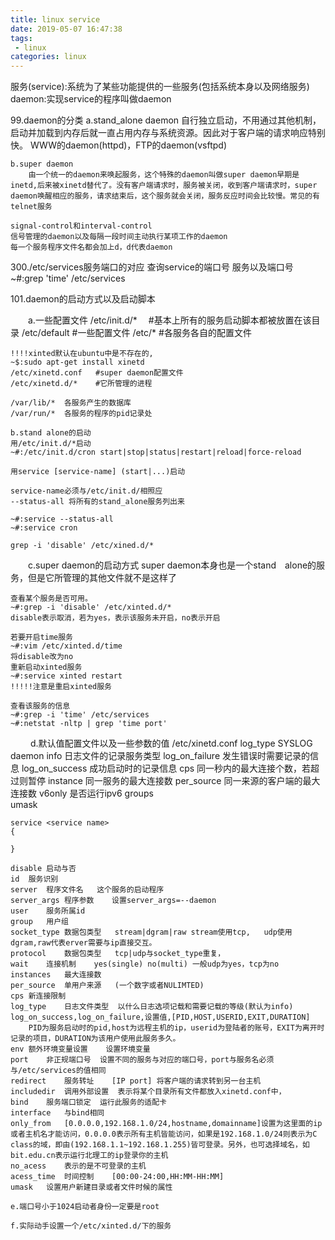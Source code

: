 ```yaml
---
title: linux service
date: 2019-05-07 16:47:38
tags:
 - linux
categories: linux
---
```




服务(service):系统为了某些功能提供的一些服务(包括系统本身以及网络服务)
daemon:实现service的程序叫做daemon

	
99.daemon的分类
	a.stand_alone daemon
		自行独立启动，不用通过其他机制，启动并加载到内存后就一直占用内存与系统资源。因此对于客户端的请求响应特别快。
		WWW的daemon(httpd)，FTP的daemon(vsftpd)
		
	b.super daemon
		由一个统一的daemon来唤起服务，这个特殊的daemon叫做super daemon早期是inetd,后来被xinetd替代了。没有客户端请求时，服务被关闭，收到客户端请求时，super daemon唤醒相应的服务，请求结束后，这个服务就会关闭，服务反应时间会比较慢。常见的有telnet服务

	signal-control和interval-control
	信号管理的daemon以及每隔一段时间主动执行某项工作的daemon
	每一个服务程序文件名都会加上d，d代表daemon
	
300./etc/services服务端口的对应
	查询service的端口号
	服务以及端口号
	~#:grep 'time' /etc/services
	

101.daemon的启动方式以及启动脚本

　　a.一些配置文件
	/etc/init.d/*　 #基本上所有的服务启动脚本都被放置在该目录
	/etc/default	#一些配置文件
	/etc/*	#各服务各自的配置文件

	!!!!xinted默认在ubuntu中是不存在的,
	~$:sudo apt-get install xinetd
	/etc/xinetd.conf   #super daemon配置文件
	/etc/xinetd.d/*	   #它所管理的进程
	
	/var/lib/*	各服务产生的数据库
	/var/run/*	各服务的程序的pid记录处
	
    b.stand alone的启动
	用/etc/init.d/*启动
	~#:/etc/init.d/cron start|stop|status|restart|reload|force-reload
	
	用service [service-name] (start|...)启动

	service-name必须与/etc/init.d/相照应
	--status-all 将所有的stand_alone服务列出来
	
	~#:service --status-all
	~#:service cron
	
	grep -i 'disable' /etc/xined.d/*
　　c.super daemon的启动方式
	super daemon本身也是一个stand　alone的服务，但是它所管理的其他文件就不是这样了
	
	查看某个服务是否可用。
	~#:grep -i 'disable' /etc/xinted.d/*
	disable表示取消，若为yes，表示该服务未开启，no表示开启
	
	若要开启time服务
	~#:vim /etc/xinted.d/time
	将disable改为no
	重新启动xinted服务
	~#:service xinted restart
	!!!!!注意是重启xinted服务
	
	查看该服务的信息
	~#:grep -i 'time' /etc/services
	~#:netstat -nltp | grep 'time port'
	

　　 d.默认值配置文件以及一些参数的值
	/etc/xinetd.conf
	log_type	SYSLOG daemon info 日志文件的记录服务类型
	log_on_failure	发生错误时需要记录的信息
	log_on_success	成功启动时的记录信息
	cps	同一秒内的最大连接个数，若超过则暂停
	instance	同一服务的最大连接数
	per_source	同一来源的客户端的最大连接数
	v6only	是否运行ipv6
	groups	
	umask
	
	service <service name>
	{
		
	}
	
	disable	启动与否
	id	服务识别
	server	程序文件名	这个服务的启动程序
	server_args	程序参数	设置server_args=--daemon
	user	服务所属id
	group	用户组	
	socket_type	数据包类型	stream|dgram|raw stream使用tcp,   udp使用dgram,raw代表erver需要与ip直接交互。
	protocol	数据包类型	tcp|udp与socket_type重复，
	wait	连接机制	yes(single) no(multi) 一般udp为yes，tcp为no
	instances	最大连接数
	per_source	单用户来源	(一个数字或者NULIMTED)
	cps	新连接限制
	log_type	日志文件类型	以什么日志选项记载和需要记载的等级(默认为info)
	log_on_success,log_on_failure,设置值,[PID,HOST,USERID,EXIT,DURATION]
		PID为服务启动时的pid,host为远程主机的ip，userid为登陆者的账号，EXIT为离开时记录的项目，DURATION为该用户使用此服务多久。
	env	额外环境变量设置	设置环境变量
	port	非正规端口号	设置不同的服务与对应的端口号，port与服务名必须与/etc/services的值相同
	redirect	服务转址	[IP port] 将客户端的请求转到另一台主机
	includedir	调用外部设置	表示将某个目录所有文件都放入xinetd.conf中，
	bind	服务端口锁定	运行此服务的适配卡
	interface	与bind相同
	only_from	[0.0.0.0,192.168.1.0/24,hostname,domainname]设置为这里面的ip或者主机名才能访问，0.0.0.0表示所有主机皆能访问，如果是192.168.1.0/24则表示为C　class的域，即由(192.168.1.1~192.168.1.255)皆可登录。另外，也可选择域名，如bit.edu.cn表示运行北理工的ip登录你的主机
	no_acess	表示的是不可登录的主机
	acess_time	时间控制	[00:00-24:00,HH:MM-HH:MM]
	umask	设置用户新建目录或者文件时候的属性

	e.端口号小于1024启动者身份一定要是root
	
	f.实际动手设置一个/etc/xinted.d/下的服务

